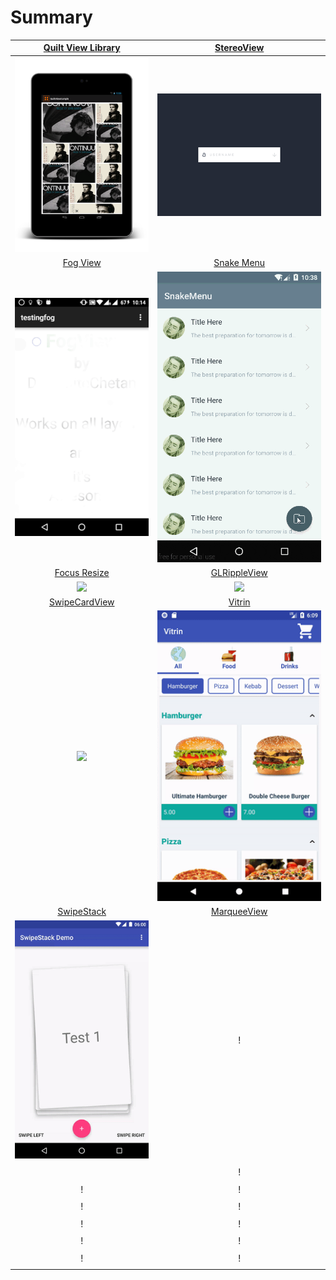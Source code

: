 # Summary

| [Quilt View Library](https://github.com/yingming97/QuiltViewLibrary.git) |     [StereoView](https://github.com/yingming97/StereoView.git)      |
|:------------------------------------------------------------------------:|:-------------------------------------------------------------------:|
|         ![Quilt View Library](image/img_quilt_view_library.png)          |              ![StereoView](image/gif_stereo_view.gif)               |
|      [Fog View](https://github.com/yingming97/FogView_Library.git)       | [Snake Menu](https://github.com/yingming97/android-snake-menu.git)  |
|                    ![FogView](image/gif_fog_view.gif)                    |               ![Snake Menu](image/gif_snake_menu.gif)               |
|      [Focus Resize](https://github.com/yingming97/FocusResize.git)       |   [GLRippleView](https://github.com/yingming97/GLRippleView.git)    |
|                        ![](image/focusResize.gif)                        |                         ![](image/fade.gif)                         |
|     [SwipeCardView](https://github.com/yingming97/SwipeCardView.git)     |         [Vitrin](https://github.com/yingming97/Vitrin.git)          |
|                      ![](image/swipe_card_view.gif)                      |                        ![](image/vitrin.gif)                        |
|        [SwipeStack](https://github.com/yingming97/SwipeStack.git)        | [MarqueeView](https://github.com/yingming97/MarqueeViewLibrary.git) |
|                        ![](image/swipe_stack.gif)                        |                    ! [](image/marquee_view.gif)                     |
|                                   []()                                   |                                []()                                 |
|                                  ![]()                                   |                               ! []()                                |
|                                   []()                                   |                                []()                                 |
|                                  ! []()                                  |                               !  []()                               |
|                                   []()                                   |                                []()                                 |
|                                  ! []()                                  |                              !    []()                              |
|                                   []()                                   |                                []()                                 |
|                                  ! []()                                  |                               !  []()                               |
|                                   []()                                   |                                []()                                 |
|                                  ! []()                                  |                               ! []()                                |
|                                   []()                                   |                                []()                                 |
|                                  ! []()                                  |                             !     []()                              |
|                                   []()                                   |                                []()                                 |
